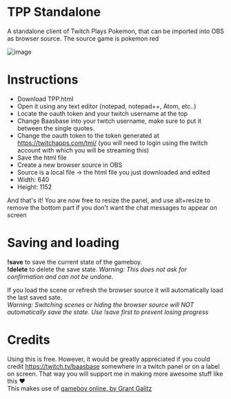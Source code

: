 # TPP Standalone
A standalone client of Twitch Plays Pokemon, that can be imported into OBS as browser source. The source game is pokemon red

![image](https://user-images.githubusercontent.com/12845064/121528861-2420c100-c9fc-11eb-9a80-c057955caa25.png)

# Instructions
- Download TPP.html
- Open it using any text editor (notepad, notepad++, Atom, etc..)
- Locate the oauth token and your twitch username at the top
- Change Baasbase into your twitch username, make sure to put it between the single quotes.
- Change the oauth token to the token generated at https://twitchapps.com/tmi/ (you will need to login using the twitch account with which you will be streaming this)
- Save the html file
- Create a new browser source in OBS
- Source is a local file -> the html file you just downloaded and edited
- Width: 640
- Height: 1152

And that's it! You are now free to resize the panel, and use alt+resize to remove the bottom part if you don't want the chat messages to appear on screen

# Saving and loading
**!save** to save the current state of the gameboy.  
**!delete** to delete the save state. *Warning: This does not ask for confirmation and can not be undone*.

If you load the scene or refresh the browser source it will automatically load the last saved sate.  
*Warning: Switching scenes or hiding the browser source will NOT automatically save the state. Use !save first to prevent losing progress*

# Credits
Using this is free. However, it would be greatly appreciated if you could credit https://twitch.tv/baasbase somewhere in a twitch panel or on a label on screen. That way you will support me in making more awesome stuff like this ❤  
This makes use of [gameboy online, by Grant Galitz](https://github.com/taisel/GameBoy-Online)
